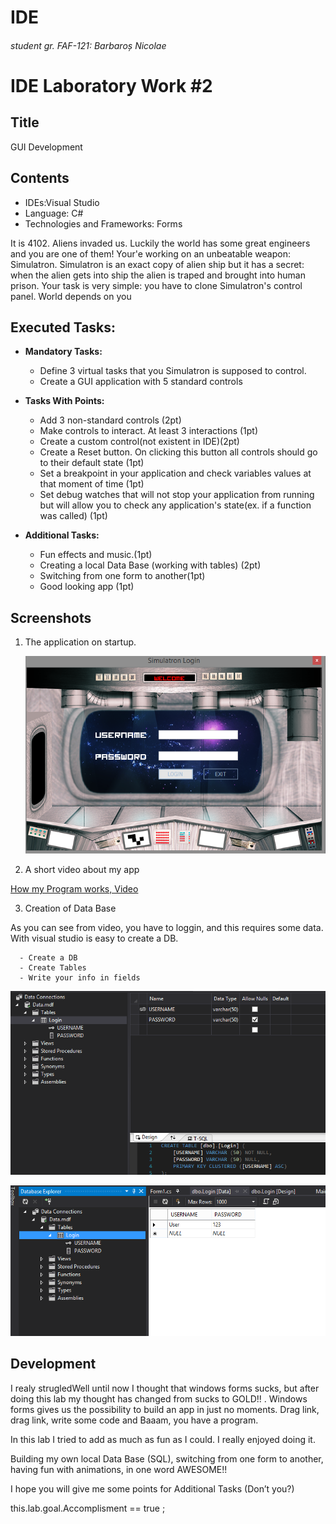 # IDE
###### student gr. FAF-121: Barbaroș Nicolae
# IDE Laboratory Work #2

## Title

GUI Development

## Contents

  - IDEs:Visual Studio
  - Language: C#
  - Technologies and Frameworks: Forms

  It is 4102. Aliens invaded us. Luckily the world has some great engineers and you are one of them! Your'e working on an unbeatable weapon: Simulatron. Simulatron is an exact copy of alien ship but it has a secret: when the alien gets into ship the alien is traped and brought into human prison. Your task is very simple: you have to clone Simulatron's control panel. World depends on you

## Executed Tasks:
  - **Mandatory Tasks:**
    - Define 3 virtual tasks that you Simulatron is supposed to control.
    - Create a GUI application with 5 standard controls
  - **Tasks With Points:**
    - Add 3 non-standard controls (2pt)
    - Make controls to interact. At least 3 interactions (1pt)
    - Create a custom control(not existent in IDE)(2pt)
    - Create a Reset button. On clicking this button all controls should go to their default state (1pt)
    - Set a breakpoint in your application and check variables values at that moment of time (1pt)
    - Set debug watches that will not stop your application from running but will allow you to check any application's state(ex. if a function was called) (1pt)

  - **Additional Tasks:**
    - Fun effects and music.(1pt)
    - Creating a local Data Base (working with tables) (2pt)
    - Switching from one form to another(1pt)
    - Good looking app (1pt)


## Screenshots

1. The application on startup.

    ![Screenshot1](https://raw.githubusercontent.com/TUM-FAF/FAF-121-Barbaros-Nicolae/master/IDE/Lab%232/LOGINApp/onStart.png)

2. A short video about my app
  
  [How my Program works, Video](https://www.youtube.com/watch?v=oFf6w1Hj_OE&feature=youtu.be)

3. Creation of Data Base

As you can see from video, you have to loggin, and this requires some data. With visual studio is easy to create a DB.

      - Create a DB
      - Create Tables
      - Write your info in fields

 ![Screenshot2](https://raw.githubusercontent.com/TUM-FAF/FAF-121-Barbaros-Nicolae/master/IDE/Lab%232/LOGINApp/DataBase.png)

 ![Screenshot3](https://raw.githubusercontent.com/TUM-FAF/FAF-121-Barbaros-Nicolae/master/IDE/Lab%232/LOGINApp/DataBaseTable.png)

## Development
 
I realy strugledWell until now I thought that windows forms sucks, but after doing this lab my thought has changed from sucks to GOLD!! . Windows forms gives us the possibility to build an app in just no moments. Drag link, drag link, write some code and Baaam, you have a program.

In this lab I tried to add as much as fun as I could. I really enjoyed doing it.

Building my own local Data Base (SQL), switching from one form to another, having fun with animations, in one word AWESOME!!

I hope you will give me some points for Additional Tasks (Don’t you?)

this.lab.goal.Accomplisment  == true ;







